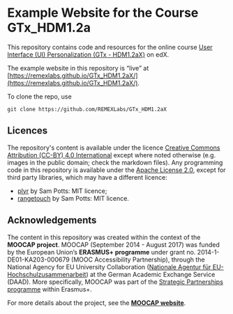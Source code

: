 # Example Website for the Course GTx_HDM1.2a

This repository contains code and resources for the online course [User Interface (UI) Personalization (GTx - HDM1.2aX)](https://www.edx.org/course/user-interface-ui-personalization-mitx-hdm1-2ax) on edX.

The example website in this repository is “live” at 
[https://remexlabs.github.io/GTx_HDM1.2aX/](https://remexlabs.github.io/GTx_HDM1.2aX/).

To clone the repo, use

`git clone https://github.com/REMEXLabs/GTx_HDM1.2aX`

## Licences

The repository's content is available under the licence [Creative Commons Attribution (CC-BY) 4.0 International](https://creativecommons.org/licenses/by/4.0/)
except where noted otherwise (e.g. images in the public domain; check the markdown files).
Any programming code in this repository is available under the [Apache License 2.0](LICENSE),
except for third party libraries, which may have a different licence:

* [plyr](https://github.com/sampotts/plyr) by Sam Potts: MIT licence;
* [rangetouch](https://github.com/sampotts/rangetouch) by Sam Potts: MIT licence.

## Acknowledgements

The content in this repository was created within the context of the **MOOCAP project**.
MOOCAP (September 2014 - August 2017) was funded by the European Union’s **ERASMUS+ programme** under grant no. 2014-1-DE01-KA203-000679 (MOOC Accessibility Partnership), through the National Agency for EU University Collaboration ([Nationale Agentur für EU- Hochschulzusammenarbeit](https://eu.daad.de/)) at the German Academic Exchange Service (DAAD). More specifically, MOOCAP was part of the [Strategic Partnerships programme](https://ec.europa.eu/programmes/erasmus-plus/opportunities-for-organisations/innovation-good-practices/strategic-partnerships_en) within Erasmus+.

For more details about the project, see the **[MOOCAP website](https://gpii.eu/moocap/)**.
